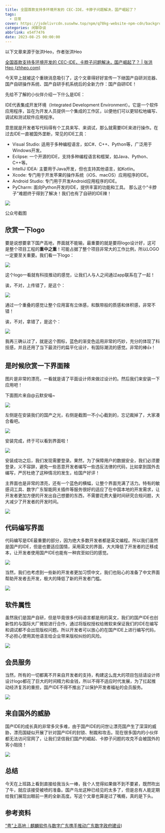```yaml
---
title: 全国首款支持多环境开发的 CEC-IDE，卡脖子问题解决，国产崛起了？
tags:
  - 日常
cover: https://jsdelivrcdn.suswhw.top/npm/q78kg-website-npm-cdn/background7.jpg
categories: 闲聊杂谈
abbrlink: e54f7476
date: 2023-08-25 00:00:00
---
```


以下文章来源于张洪Heo，作者张洪Heo

[全国首款支持多环境开发的 CEC-IDE，卡脖子问题解决，国产崛起了？ | 张洪Heo (zhheo.com)](https://blog.zhheo.com/p/e54f7476.html)

今天早上就被这个重磅消息吸引了，这个文章得好好宣传一下继国产自研浏览器、国产自研操作系统、国产自研手机系统后的全新力作：国产自研IDE！

先给不了解的小伙伴介绍一下什么是IDE：

IDE代表集成开发环境（Integrated Development Environment）。它是一个软件应用程序，旨在为开发人员提供一个集成的工作区，以便他们可以更轻松地编写、调试和测试软件应用程序。

意思就是开发者写代码得有个工具来写、来调试，那么就需要IDE来进行操作。在过去IDE一直被国外垄断，常见的IDE工具：

- Visual Studio: 适用于多种编程语言，如C#、C++、Python等，广泛用于Windows开发。
- Eclipse: 一个开源的IDE，支持多种编程语言和框架，如Java、Python、C++等。
- IntelliJ IDEA: 主要用于Java开发，但也支持其他语言，如Kotlin。
- Xcode: 专门用于开发苹果的操作系统（iOS、macOS）应用程序的IDE。
- Android Studio: 专门用于开发Android应用程序的IDE。
- PyCharm: 面向Python开发的IDE，提供丰富的功能和工具。
那么这个“卡脖子”难题终于得到了解决！我们也有了自研的IDE辣！

![](https://jsdelivrcdn.suswhw.top/npm/q78kg-website-npm-cdn/appendix/e54f7476/zhheo.png)

公众号截图

## 欣赏一下logo

要是说想要拿下国产高地，界面就不能输，最重要的就是要将logo设计好，这可是整个项目工程的**重中之重**！可能占据了整个项目非常大的工作比例，所以LOGO一定要至关重要。我们看一下logo：

![](https://jsdelivrcdn.suswhw.top/npm/q78kg-website-npm-cdn/appendix/e54f7476/zhheo%20(1).png)

这个logo一看就有科技推动的感觉，让我们人与人之间通过app联系在了一起！

诶，不对，上传错了，是这个：

![](https://jsdelivrcdn.suswhw.top/npm/q78kg-website-npm-cdn/appendix/e54f7476/zhheo%20(12).png)

通过一个重叠的感觉让整个应用富有立体感，和飘带般的质感和体积感，非常不错！

诶，不对，拿错了，是这个：

![](https://jsdelivrcdn.suswhw.top/npm/q78kg-website-npm-cdn/appendix/e54f7476/zhheo%20(2).png)

我再三确认过了，就是这个图标，蓝色的渐变色运用非常的巧妙，充分的体现了科技感，并且还用了当下最流行的扁平化设计，有国际潮流的感觉。非常的棒👍！

## 是时候欣赏一下界面辣

图片是非常的漂亮，一看就是请了平面设计师来做过设计的。然后我们来安装一下应用吧！

下面图片来自@云默安喵~

![](https://jsdelivrcdn.suswhw.top/npm/q78kg-website-npm-cdn/appendix/e54f7476/zhheo%20(3).png)

左侧是在安装我们的国产之光，右侧是截图一不小心截到的，忘记裁掉了，大家凑合看吧。

![](https://jsdelivrcdn.suswhw.top/npm/q78kg-website-npm-cdn/appendix/e54f7476/zhheo%20(11).png)

安装完成，终于可以看到界面啦！

![](https://jsdelivrcdn.suswhw.top/npm/q78kg-website-npm-cdn/appendix/e54f7476/zhheo%20(4).png)

安装成功之后，我们发现需要登录。果然，为了保障用户的数据安全，我们必须要登录，义不容辞，避免一些恶意开发者编写一些违反法律的代码，比如拿到国外去编写，严厉杜绝了这种情况的发生，给国产好评！

主界面也是非常的漂亮，还有一个蓝色的横幅，让整个界面充满了活力。特有的敏感词工具、数字广东智能网关插件等服务很好的适应了在中国本地的开发需求，让开发者更加方便的开发出自己想要的东西，不需要花费大量时间研究合规问题，大大减少了开发者的开发时间。

![](https://jsdelivrcdn.suswhw.top/npm/q78kg-website-npm-cdn/appendix/e54f7476/zhheo%20(5).png)

## 代码编写界面

代码编写是IDE最重要的部分，因为绝大多数开发者都是英文编程。所以我们虽然是国产的IDE，但是也要适应国情，采用英文的界面，大大降低了开发者的迁移成本，让开发者使用国产IDE也能有一种宾至如归的感觉。

![](https://jsdelivrcdn.suswhw.top/npm/q78kg-website-npm-cdn/appendix/e54f7476/zhheo%20(13).png)

当然，我们也考虑到一些新的开发者更加习惯中文，我们也贴心的准备了中文界面帮助开发者去开发，极大的降低了新的开发者门槛。

![](https://jsdelivrcdn.suswhw.top/npm/q78kg-website-npm-cdn/appendix/e54f7476/zhheo%20(6).png)

## 软件属性

虽然我们是国产自研，但是毕竟很多代码语言都是用的英文，我们的国产IDE也创新性的与国际大厂微软进行合作，通过将版权授权给微软来保证我们的IDE在编写和调试都不会出现版权问题。所以开发者可以放心的在国产IDE上进行编写代码，不必担心使用其他语言给企业带来版权纠纷的风险。

![](https://jsdelivrcdn.suswhw.top/npm/q78kg-website-npm-cdn/appendix/e54f7476/zhheo%20(7).png)

## 会员服务

当然，所有的一切都离不开来自开发者的支持，构建这么庞大的项目包括请设计师设计logo都花了巨大的时间精力和金钱，所以不得不适应时代发展，为了扛起推动经济复苏的重担，国产IDE不得不推出了以保护开发者福祉的会员服务。

![](https://jsdelivrcdn.suswhw.top/npm/q78kg-website-npm-cdn/appendix/e54f7476/zhheo%20(8).png)

## 来自国外的威胁

国产IDE的成长真的非常多灾多难，由于国产IDE的问世让漂亮国产生了深深的威胁，漂亮国疑似开展了针对国产IDE的封锁、制裁和攻击。现在很多国内的小伙伴都无法访问官网了，让我们坚信我们国产的崛起、卡脖子问题的攻克不会被国外的宵小阻挠！

![](https://jsdelivrcdn.suswhw.top/npm/q78kg-website-npm-cdn/appendix/e54f7476/zhheo%20(9).png)

## 总结

今天在上班路上看到直接给我当头一棒，我个人觉得如果做不到不要紧，既然吹出了牛，就应该接受被喷的准备。国产乌龙这种已经见的太多了，但是总有人能定期给我们展现出眼前一黑的全新高度。写这个文章也算是过了嘴瘾，真的是下头。

## 参考资料
[“粤”上高地｜麒麟软件与数字广东携手推动广东数字政府建设](https://mp.weixin.qq.com/s/v_smby8ua1vmnxI8mOhq8w))